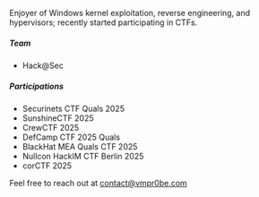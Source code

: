 Enjoyer of Windows kernel exploitation, reverse engineering, and hypervisors; recently started participating in CTFs.

##### Team
- Hack@Sec

##### Participations
- Securinets CTF Quals 2025
- SunshineCTF 2025
- CrewCTF 2025
- DefCamp CTF 2025 Quals
- BlackHat MEA Quals CTF 2025
- Nullcon HackIM CTF Berlin 2025
- corCTF 2025
  
Feel free to reach out at contact@vmpr0be.com
